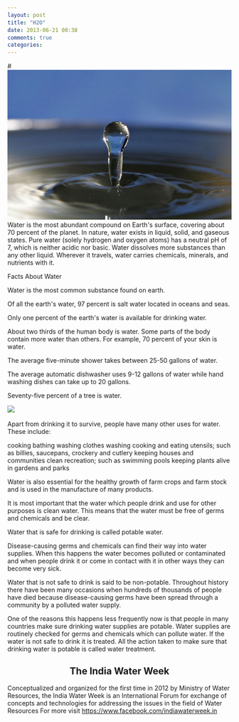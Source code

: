 ```yaml
---
layout: post
title: "H2O"
date: 2013-06-21 00:38
comments: true
categories: 
---
```

#<img src="" align="center">
![water drops](/images/drop.jpg)
Water is the most abundant compound on Earth's surface, covering about 70 percent of the planet. In nature, water exists in liquid, solid, and gaseous states.
Pure water (solely hydrogen and oxygen atoms) has a neutral pH of 7, which is neither acidic nor basic.
Water dissolves more substances than any other liquid. Wherever it travels, water carries chemicals, minerals, and nutrients with it.


Facts About Water

Water is the most common substance found on earth.

Of all the earth's water, 97 percent is salt water located in oceans and seas.

Only one percent of the earth's water is available for drinking water.

About two thirds of the human body is water. Some parts of the body contain more water than others. For example, 70 percent of your   skin is water.

The average five-minute shower takes between 25-50 gallons of water.

The average automatic dishwasher uses 9-12 gallons of water while hand washing dishes can take up to 20 gallons.

Seventy-five percent of a tree is water.



<img src="http://cnx.org/content/m20229/latest/graphics1.png">

Apart from drinking it to survive, people have many other uses for water. These include:

cooking
bathing
washing clothes
washing cooking and eating utensils; such as billies, saucepans, crockery and cutlery
keeping houses and communities clean
recreation; such as swimming pools
keeping plants alive in gardens and parks 


Water is also essential for the healthy growth of farm crops and farm stock and is used in the manufacture of many products.

It is most important that the water which people drink and use for other purposes is clean water. This means that the water must be free of germs and chemicals and be clear.

Water that is safe for drinking is called potable water.

Disease-causing germs and chemicals can find their way into water supplies. When this happens the water becomes polluted or contaminated and when people drink it or come in contact with it in other ways they can become very sick.

Water that is not safe to drink is said to be non-potable. Throughout history there have been many occasions when hundreds of thousands of people have died because disease-causing germs have been spread through a community by a polluted water supply.

One of the reasons this happens less frequently now is that people in many countries make sure drinking water supplies are potable. Water supplies are routinely checked for germs and chemicals which can pollute water. If the water is not safe to drink it is treated. All the action taken to make sure that drinking water is potable is called water treatment.

<h2 align="center">The India Water Week </h2> 
		
Conceptualized and organized for the first time in 2012 by Ministry of Water Resources, the India Water Week is an International Forum for exchange of concepts and technologies for addressing the issues in the field of Water Resources
For more visit https://www.facebook.com/indiawaterweek.in
